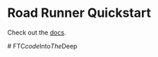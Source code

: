 # Road Runner Quickstart

Check out the [docs](https://rr.brott.dev/docs/v1-0/tuning/).

#   F T C _ c o d e _ I n t o _ T h e _ D e e p  
 